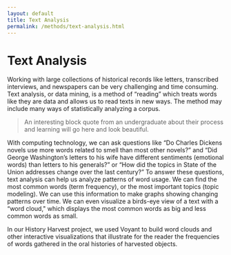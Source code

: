 ```yaml
---
layout: default
title: Text Analysis
permalink: /methods/text-analysis.html
---
```


# Text Analysis
Working with large collections of historical records like letters, transcribed interviews, and newspapers can be very challenging and time consuming. Text analysis, or data mining, is a method of “reading” which treats words like they are data and allows us to read texts in new ways.  The method may include many ways of statistically analyzing a corpus.     

>An interesting block quote from an undergraduate about their process and learning will go here and look beautiful.

With computing technology, we can ask questions like “Do Charles Dickens novels use more words related to smell than most other novels?” and “Did George Washington’s letters to his wife have different sentiments (emotional words) than letters to his generals?” or “How did the topics in State of the Union addresses change over the last century?” To answer these questions, text analysis can help us analyze patterns of word usage. We can find the most common words (term frequency), or the most important topics (topic modeling). We can use this information to make graphs showing changing patterns over time. We can even visualize a birds-eye view of a text with a “word cloud," which displays the most common words as big and less common words as small. 

In our History Harvest project, we used Voyant to build word clouds and other interactive visualizations that illustrate for the reader the frequencies of words gathered in the oral histories of harvested objects. 
